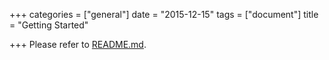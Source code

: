 +++
categories = ["general"]
date = "2015-12-15"
tags = ["document"]
title = "Getting Started"

+++
Please refer to [README.md](https://github.com/osrg/namazu/blob/master/README.md).
